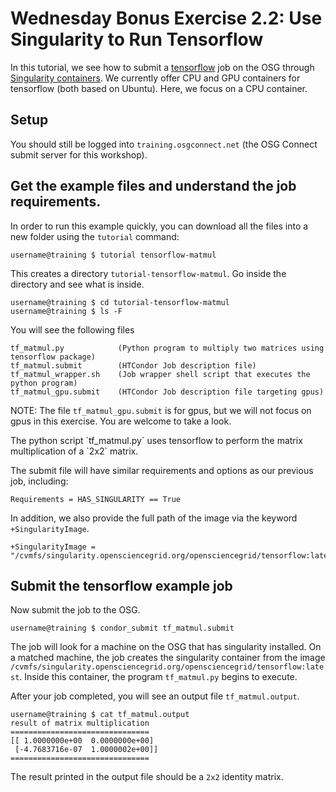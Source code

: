 <style type="text/css"> pre em { font-style: normal; background-color: yellow; } pre strong { font-style: normal; font-weight: bold; color: \#008; } </style>

Wednesday Bonus Exercise 2.2: Use Singularity to Run Tensorflow
============================================================

In this tutorial, we see how to submit a [tensorflow](<https://www.tensorflow.org/>) job on the OSG through [Singularity containers](<https://support.opensciencegrid.org/solution/articles/12000024676-singularity-containers>). We currently offer CPU and GPU containers for tensorflow (both based on Ubuntu). Here, we focus on a CPU container.

Setup
-----

You should still be logged into `training.osgconnect.net` (the OSG Connect submit server for this workshop).

Get the example files and understand the job requirements.
----------------------------------------------------------

In order to run this example quickly, you can download all the files into a new folder using the `tutorial` command: 

``` console
username@training $ tutorial tensorflow-matmul
```

This creates a directory `tutorial-tensorflow-matmul`. Go inside the directory and see what is inside.

``` console
username@training $ cd tutorial-tensorflow-matmul
username@training $ ls -F
```

You will see the following files

``` file
tf_matmul.py            (Python program to multiply two matrices using tensorflow package)
tf_matmul.submit        (HTCondor Job description file)
tf_matmul_wrapper.sh    (Job wrapper shell script that executes the python program)
tf_matmul_gpu.submit    (HTCondor Job description file targeting gpus)
```

NOTE: The file `tf_matmul_gpu.submit` is for gpus, but we will not focus on gpus in this exercise. You are welcome to take a look.

The python script \`tf\_matmul.py\` uses tensorflow to perform the matrix multiplication of a \`2x2\` matrix. 

The submit file will have similar requirements and options as our previous job, including: 

``` file
Requirements = HAS_SINGULARITY == True
```

In addition, we also provide the full path of the image via the keyword `+SingularityImage`.

``` file
+SingularityImage = "/cvmfs/singularity.opensciencegrid.org/opensciencegrid/tensorflow:latest"
```

Submit the tensorflow example job
---------------------------------

Now submit the job to the OSG.

``` console
username@training $ condor_submit tf_matmul.submit 
```

The job will look for a machine on the OSG that has singularity installed. On a matched machine, the job creates the singularity container from the image `/cvmfs/singularity.opensciencegrid.org/opensciencegrid/tensorflow:latest`. Inside this container, the program `tf_matmul.py` begins to execute. 

After your job completed, you will see an output file `tf_matmul.output`. 

``` console
username@training $ cat tf_matmul.output 
result of matrix multiplication
===============================
[[ 1.0000000e+00  0.0000000e+00]
 [-4.7683716e-07  1.0000002e+00]]
===============================

```
The result printed in the output file should be a `2x2` identity matrix.


